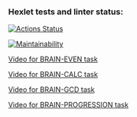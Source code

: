 ### Hexlet tests and linter status:
[![Actions Status](https://github.com/mzubkov-artenecy/python-project-49/actions/workflows/hexlet-check.yml/badge.svg)](https://github.com/mzubkov-artenecy/python-project-49/actions)

[![Maintainability](https://api.codeclimate.com/v1/badges/b3bad4481441392bdf99/maintainability)](https://codeclimate.com/github/mzubkov-artenecy/python-project-49/maintainability)

[Video for BRAIN-EVEN task](https://disk.yandex.ru/i/dr6t8I0d56d5fg)

[Video for BRAIN-CALC task](https://disk.yandex.ru/i/MtZatESZVJCcJw)

[Video for BRAIN-GCD task](https://disk.yandex.ru/i/1uJuWeYjO5aKkg)

[Video for BRAIN-PROGRESSION task](https://disk.yandex.ru/i/3Hl5wfh64U_aEg)

